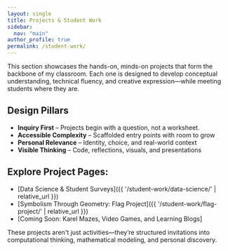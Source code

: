```yaml
---
layout: single
title: Projects & Student Work
sidebar:
  nav: "main"
author_profile: true
permalink: /student-work/
---
```


This section showcases the hands-on, minds-on projects that form the backbone of my classroom. Each one is designed to develop conceptual understanding, technical fluency, and creative expression—while meeting students where they are.

## Design Pillars
- **Inquiry First** – Projects begin with a question, not a worksheet.
- **Accessible Complexity** – Scaffolded entry points with room to grow
- **Personal Relevance** – Identity, choice, and real-world context
- **Visible Thinking** – Code, reflections, visuals, and presentations

## Explore Project Pages:
- [Data Science & Student Surveys]({{ '/student-work/data-science/' | relative_url }})
- [Symbolism Through Geometry: Flag Project]({{ '/student-work/flag-project/' | relative_url }})
- [Coming Soon: Karel Mazes, Video Games, and Learning Blogs]

These projects aren't just activities—they’re structured invitations into computational thinking, mathematical modeling, and personal discovery.

